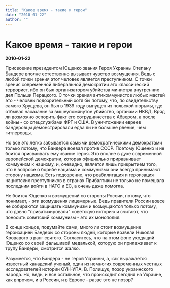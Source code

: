 ```yaml
---
title: "Какое время - такие и герои"
date: "2010-01-22"
author: ""
---
```


# Какое время - такие и герои

**2010-01-22** 

Присвоение президентом Ющенко звания Героя Украины Степану Бандере вполне естественно вызывает чувство возмущения. Ведь с любой точки зрения этот человек является преступником. С точки зрения современной либеральной демократии это классический террорист, ибо он был организатором убийства министра внутренних дел Польши Перацкого. С точки зрения антикоммунистов любых мастей это - человек подозрительный хотя бы потому, что, по свидетельству самого Хрущева, он был в 1939 году выпущен из польской тюрьмы, где отбывал наказание за вышеупомянутое убийство, органами НКВД. Вряд ли возможно оспорить факт его сотрудничества с Абвером, а после войны - со спецслужбами ФРГ и США. В уничтожении евреев бандеровцы демонстрировали едва ли не большее рвение, чем гитлеровцы.

Но все это легко забывается самыми демократическими демократами только потому, что Бандера воевал против СССР. Поэтому Ющенко и не боится присваивать ему звание героя. Это вполне в духе современной европейской демократии, которая официально приравнивает коммунизм к нацизму, и, очевидно, является лишь прикрытием того, что в вопросе о борьбе нацизма и коммунизма они всегда принимают сторону нацизма. Есть подозрение, что реабилитация и героизация нацистских преступников в странах Прибалтики не только не помешала последним войти в НАТО и ЕС, а очень даже помогла.

Не боится Ющенко и возмущений со стороны России, потому, что понимает, - эти возмущения лицемерные. Ведь правители России вовсе не собираются защищать коммунизм и возмущаются только потому, что давно "приватизировали" советскую историю и считают, что поносить советский коммунизм - это их монополия.

В конце концов, подумайте сами, много ли стоит возмущение героизацией Бандеры со стороны людей, которые возвели Николая Кровавого в ранг святого. Согласитесь, что на этом фоне уходящий Ющенко со своей фальшивой медалькой, которую он прилаживает к трупу Бандеры, смотрится жалко.

Разумеется, что Бандера - не герой Украины, а, как выражается известный канадский ученый, один из немногих современных честных исследователей истории ОУН-УПА, В. Полищук, позор украинского народа. Но, ведь, и все остальное, что происходит сегодня на Украине, как впрочем, и в России, и в Европе - разве это не позор?